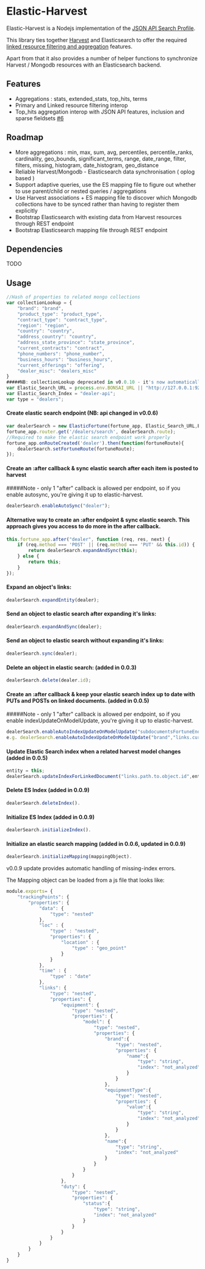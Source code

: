 # Elastic-Harvest

Elastic-Harvest is a Nodejs implementation of the [JSON API Search Profile](https://github.com/agco-adm/json-api-search-profile).

This library ties together [Harvest](https://github.com/agco-adm/elastic-harvest) and Elasticsearch to offer the required [linked resource filtering and aggregation](https://github.com/agco-adm/json-api-search-profile/blob/master/public/profile.md) features.

Apart from that it also provides a number of helper functions to synchronize Harvest / Mongodb resources with an Elasticsearch backend.


## Features

- Aggregations : stats, extended_stats, top_hits, terms
- Primary and Linked resource filtering interop
- Top_hits aggregation interop with JSON API features, inclusion and sparse fieldsets [#6](https://github.com/agco-adm/elastic-harvest/issues/6)

## Roadmap

- More aggregations : min, max, sum, avg, percentiles, percentile_ranks, cardinality, geo_bounds, significant_terms, range, date_range, filter, filters, missing, histogram, date_histogram, geo_distance
- Reliable Harvest/Mongodb - Elasticsearch data synchronisation ( oplog based )
- Support adaptive queries, use the ES mapping file to figure out whether to use parent/child or nested queries / aggregations
- Use Harvest associations + ES mapping file to discover which Mongodb collections have to be synced rather than having to register them explicitly
- Bootstrap Elasticsearch with existing data from Harvest resources through REST endpoint
- Bootstrap Elasticsearch mapping file through REST endpoint

## Dependencies
 
TODO


## Usage

```js
//Hash of properties to related mongo collections
var collectionLookup = {
    "brand": "brand",
    "product_type": "product_type",
    "contract_type": "contract_type",
    "region": "region",
    "country": "country",
    "address_country": "country",
    "address_state_province": "state_province",
    "current_contracts": "contract",
    "phone_numbers": "phone_number",
    "business_hours": "business_hours",
    "current_offerings": "offering",
    "dealer_misc": "dealers_misc"
}
#####NB: collectionLookup deprecated in v0.0.10 - it's now automatically generated.
var Elastic_Search_URL = process.env.BONSAI_URL || "http://127.0.0.1:9200";
var Elastic_Search_Index = "dealer-api";
var type = "dealers";
```
#### Create elastic search endpoint (NB: api changed in v0.0.6)
```js
var dealerSearch = new ElasticFortune(fortune_app, Elastic_Search_URL,Elastic_Search_Index, type, collectionLookup);
fortune_app.router.get('/dealers/search', dealerSearch.route);
//Required to make the elastic search endpoint work properly
fortune_app.onRouteCreated('dealer').then(function(fortuneRoute){
    dealerSearch.setFortuneRoute(fortuneRoute);
});
```


#### Create an :after callback & sync elastic search after each item is posted to harvest
#####Note - only 1 "after" callback is allowed per endpoint, so if you enable autosync, you're giving it up to elastic-harvest.
```js
dealerSearch.enableAutoSync("dealer");
```


#### Alternative way to create an :after endpoint & sync elastic search. This approach gives you access to do more in the after callback.
```js
this.fortune_app.after("dealer", function (req, res, next) {
    if (req.method === 'POST' || (req.method === 'PUT' && this.id)) {
        return dealerSearch.expandAndSync(this);
    } else {
        return this;
    }
});
```    


#### Expand an object's links:
```js
dealerSearch.expandEntity(dealer);
```


#### Send an object to elastic search after expanding it's links:
```js
dealerSearch.expandAndSync(dealer);
```


#### Send an object to elastic search without expanding it's links:
```js
dealerSearch.sync(dealer);
```


#### Delete an object in elastic search: (added in 0.0.3)
```js
dealerSearch.delete(dealer.id);
```


#### Create an :after callback & keep your elastic search index up to date with PUTs and POSTs on linked documents. (added in 0.0.5)
#####Note - only 1 "after" callback is allowed per endpoint, so if you enable indexUpdateOnModelUpdate, you're giving it up to elastic-harvest.
```js
dealerSearch.enableAutoIndexUpdateOnModelUpdate("subdocumentsFortuneEndpoint","links.path.to.object.id");
e.g. dealerSearch.enableAutoIndexUpdateOnModelUpdate("brand","links.current_contracts.brand.id");
```


#### Update Elastic Search index when a related harvest model changes (added in 0.0.5)
```js
entity = this;
dealerSearch.updateIndexForLinkedDocument("links.path.to.object.id",entity);
```

#### Delete ES Index (added in 0.0.9)
```js
dealerSearch.deleteIndex().
```

#### Initialize ES Index (added in 0.0.9)
```js
dealerSearch.initializeIndex().
```

#### Initialize an elastic search mapping (added in 0.0.6, updated in 0.0.9)
```js
dealerSearch.initializeMapping(mappingObject).
```
v0.0.9 update provides automatic handling of missing-index errors.

The Mapping object can be loaded from a js file that looks like:
```js
module.exports= {
    "trackingPoints": {
        "properties": {
            "data": {
                "type": "nested"
            },
            "loc" : {
                "type" : "nested",
                "properties": {
                    "location" : {
                        "type" : "geo_point"
                    }
                }
            },
            "time" : {
                "type" : "date"
            },
            "links": {
                "type": "nested",
                "properties": {
                    "equipment": {
                        "type": "nested",
                        "properties": {
                            "model": {
                                "type": "nested",
                                "properties": {
                                    "brand":{
                                        "type": "nested",
                                        "properties": {
                                            "name":{
                                                "type": "string",
                                                "index": "not_analyzed"
                                            }
                                        }
                                    },
                                    "equipmentType":{
                                        "type": "nested",
                                        "properties": {
                                            "value":{
                                                "type": "string",
                                                "index": "not_analyzed"
                                            }
                                        }
                                    },
                                    "name":{
                                        "type": "string",
                                        "index": "not_analyzed"
                                    }
                                }
                            }
                        }
                    },
                    "duty": {
                        "type": "nested",
                        "properties": {
                            "status":{
                                "type": "string",
                                "index": "not_analyzed"
                            }
                        }
                    }
                }
            }
        }
    }
}
```
